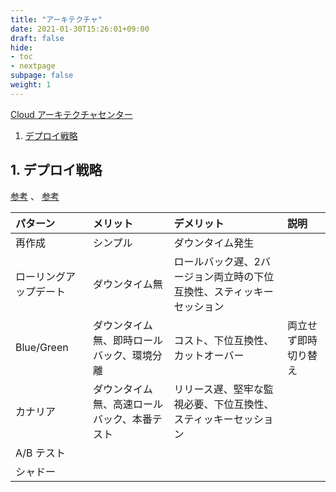```yaml
---
title: "アーキテクチャ"
date: 2021-01-30T15:26:01+09:00
draft: false
hide:
- toc
- nextpage
subpage: false
weight: 1
---
```


[Cloud アーキテクチャセンター](https://cloud.google.com/architecture?hl=ja)

1. [デプロイ戦略](#1-デプロイ戦略)

<!--more-->

## 1. デプロイ戦略

[参考](https://cloud.google.com/architecture/application-deployment-and-testing-strategies?hl=ja) 、 [参考](https://thenewstack.io/deployment-strategies/)

|パターン|メリット|デメリット|説明|
|:---|:---|:---|:---|
|再作成|シンプル|ダウンタイム発生||
|ローリングアップデート|ダウンタイム無|ロールバック遅、2バージョン両立時の下位互換性、スティッキーセッション||
|Blue/Green|ダウンタイム無、即時ロールバック、環境分離|コスト、下位互換性、カットオーバー|両立せず即時切り替え|
|カナリア|ダウンタイム無、高速ロールバック、本番テスト|リリース遅、堅牢な監視必要、下位互換性、スティッキーセッション||
|A/B テスト||||
|シャドー||||